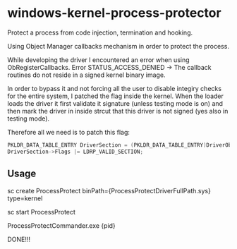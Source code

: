 # windows-kernel-process-protector
Protect a process from code injection, termination and hooking.

Using Object Manager callbacks mechanism in order to protect the process.

While developing the driver I encountered an error when using ObRegisterCallbacks.
Error STATUS_ACCESS_DENIED -> The callback routines do not reside in a signed kernel binary image.

In order to bypass it and not forcing all the user to disable integiry checks for the entire system,
I patched the flag inside the kernel.
When the loader loads the driver it first validate it signature (unless testing mode is on) and then mark the
driver in inside strcut that this driver is not signed (yes also in testing mode).

Therefore all we need is to patch this flag:

```C++
PKLDR_DATA_TABLE_ENTRY DriverSection = (PKLDR_DATA_TABLE_ENTRY)DriverObject->DriverSection;
DriverSection->Flags |= LDRP_VALID_SECTION;
```

## Usage

sc create ProcessProtect binPath={ProcessProtectDriverFullPath.sys} type=kernel

sc start ProcessProtect

ProcessProtectCommander.exe {pid}

DONE!!!